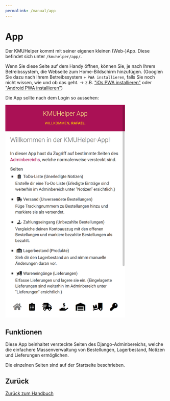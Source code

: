 ```yaml
---
permalink: /manual/app
---
```


# App

Der KMUHelper kommt mit seiner eigenen kleinen (Web-)App.
Diese befindet sich unter `/kmuhelper/app/`.

Wenn Sie diese Seite auf dem Handy öffnen, können Sie, je nach Ihrem Betreibssystem, die Webseite zum Home-Bildschirm hinzufügen. (Googlen Sie dazu nach Ihrem Betreibssystem + `PWA installieren`, falls Sie noch nicht wissen, wie und ob das geht. -> z.B. ["iOs PWA installieren"](https://www.google.com/search?q=iOs+PWA+installieren) oder ["Android PWA installieren"](https://www.google.com/search?q=Android+PWA+installieren))

Die App sollte nach dem Login so aussehen:

<img src="../assets/images/screenshots/app_home.png" alt="KMUHelper App - Home" style="max-width: min(375px, 90vw);">

## Funktionen

Diese App beinhaltet versteckte Seiten des Django-Adminbereichs, welche die einfachere Massenverwaltung von Bestellungen, Lagerbestand, Notizen und Lieferungen ermöglichen.

Die einzelnen Seiten sind auf der Startseite beschrieben.

## Zurück

[Zurück zum Handbuch](./)

